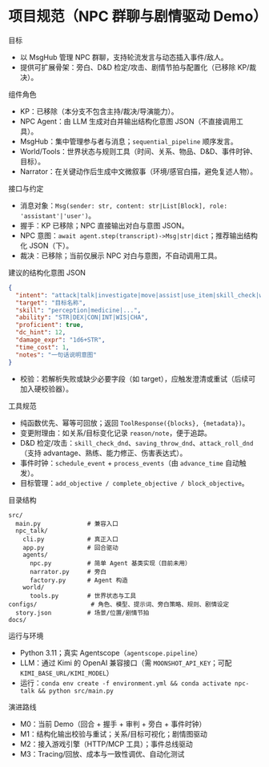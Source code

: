 # 项目规范（NPC 群聊与剧情驱动 Demo）

目标
- 以 MsgHub 管理 NPC 群聊，支持轮流发言与动态插入事件/敌人。
- 提供可扩展骨架：旁白、D&D 检定/攻击、剧情节拍与配置化（已移除 KP/裁决）。

组件角色
- KP：已移除（本分支不包含主持/裁决/导演能力）。
- NPC Agent：由 LLM 生成对白并输出结构化意图 JSON（不直接调用工具）。
- MsgHub：集中管理参与者与消息；`sequential_pipeline` 顺序发言。
- World/Tools：世界状态与规则工具（时间、关系、物品、D&D、事件时钟、目标）。
- Narrator：在关键动作后生成中文微叙事（环境/感官白描，避免复述人物）。

接口与约定
- 消息对象：`Msg(sender: str, content: str|List[Block], role: 'assistant'|'user')`。
- 握手：KP 已移除；NPC 直接输出对白与意图 JSON。
- NPC 意图：`await agent.step(transcript)->Msg|str|dict`；推荐输出结构化 JSON（下）。
- 裁决：已移除；当前仅展示 NPC 对白与意图，不自动调用工具。

建议的结构化意图 JSON
```json
{
  "intent": "attack|talk|investigate|move|assist|use_item|skill_check|wait",
  "target": "目标名称",
  "skill": "perception|medicine|...",
  "ability": "STR|DEX|CON|INT|WIS|CHA",
  "proficient": true,
  "dc_hint": 12,
  "damage_expr": "1d6+STR",
  "time_cost": 1,
  "notes": "一句话说明意图"
}
```
- 校验：若解析失败或缺少必要字段（如 target），应触发澄清或重试（后续可加入硬校验器）。

工具规范
- 纯函数优先、幂等可回放；返回 `ToolResponse({blocks}, {metadata})`。
- 变更附理由：如关系/目标变化记录 `reason/note`，便于追踪。
- D&D 检定/攻击：`skill_check_dnd`、`saving_throw_dnd`、`attack_roll_dnd`（支持 advantage、熟练、能力修正、伤害表达式）。
- 事件时钟：`schedule_event` + `process_events`（由 `advance_time` 自动触发）。
- 目标管理：`add_objective / complete_objective / block_objective`。

目录结构
```
src/
  main.py             # 兼容入口
  npc_talk/
    cli.py            # 真正入口
    app.py            # 回合驱动
    agents/
      npc.py          # 简单 Agent 基类实现（目前未用）
      narrator.py     # 旁白
      factory.py      # Agent 构造
    world/
      tools.py        # 世界状态与工具
configs/               # 角色、模型、提示词、旁白策略、规则、剧情设定
  story.json          # 场景/位置/剧情节拍
docs/
```

运行与环境
- Python 3.11；真实 Agentscope（`agentscope.pipeline`）
- LLM：通过 Kimi 的 OpenAI 兼容接口（需 `MOONSHOT_API_KEY`；可配 `KIMI_BASE_URL/KIMI_MODEL`）
- 运行：`conda env create -f environment.yml && conda activate npc-talk && python src/main.py`

演进路线
- M0：当前 Demo（回合 + 握手 + 审判 + 旁白 + 事件时钟）
- M1：结构化输出校验与重试；关系/目标可视化；剧情图驱动
- M2：接入游戏引擎（HTTP/MCP 工具）；事件总线驱动
- M3：Tracing/回放、成本与一致性调优、自动化测试
